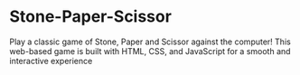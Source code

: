 # Stone-Paper-Scissor
Play a classic game of  Stone, Paper and Scissor against the computer! This web-based game is built with HTML, CSS, and  JavaScript for a smooth and interactive experience
